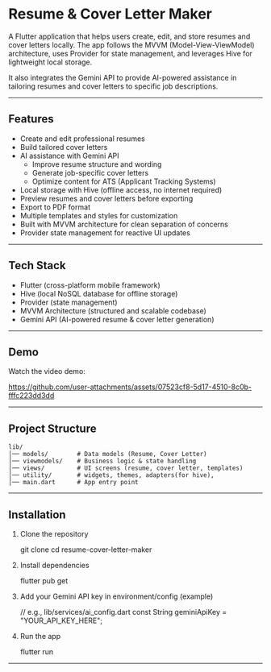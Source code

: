 # Resume & Cover Letter Maker

A Flutter application that helps users create, edit, and store resumes and cover letters locally. The app follows the MVVM (Model-View-ViewModel) architecture, uses Provider for state management, and leverages Hive for lightweight local storage.

It also integrates the Gemini API to provide AI-powered assistance in tailoring resumes and cover letters to specific job descriptions.

---

## Features

- Create and edit professional resumes
- Build tailored cover letters
- AI assistance with Gemini API
  - Improve resume structure and wording
  - Generate job-specific cover letters
  - Optimize content for ATS (Applicant Tracking Systems)
- Local storage with Hive (offline access, no internet required)
- Preview resumes and cover letters before exporting
- Export to PDF format
- Multiple templates and styles for customization
- Built with MVVM architecture for clean separation of concerns
- Provider state management for reactive UI updates

---

## Tech Stack

- Flutter (cross-platform mobile framework)
- Hive (local NoSQL database for offline storage)
- Provider (state management)
- MVVM Architecture (structured and scalable codebase)
- Gemini API (AI-powered resume & cover letter generation)

---


## Demo

Watch the video demo:

https://github.com/user-attachments/assets/07523cf8-5d17-4510-8c0b-fffc223dd3dd


---

## Project Structure

    lib/
    │── models/        # Data models (Resume, Cover Letter)
    │── viewmodels/    # Business logic & state handling
    │── views/         # UI screens (resume, cover letter, templates)
    │── utility/       # widgets, themes, adapters(for hive),
    │── main.dart      # App entry point

---

## Installation

1) Clone the repository

    git clone 
    cd resume-cover-letter-maker

2) Install dependencies

    flutter pub get

3) Add your Gemini API key in environment/config (example)

    // e.g., lib/services/ai_config.dart
    const String geminiApiKey = "YOUR_API_KEY_HERE";

4) Run the app

    flutter run

---
